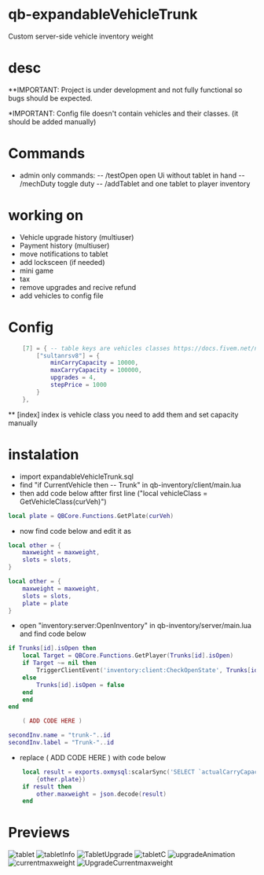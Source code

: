 # qb-expandableVehicleTrunk

Custom server-side vehicle inventory weight

# desc

\*\*IMPORTANT: Project is under development and not fully functional so bugs should be expected.

\*IMPORTANT: Config file doesn't contain vehicles and their classes. (it should be added manually)

# Commands

- admin only commands:
  -- /testOpen open Ui without tablet in hand
  -- /mechDuty toggle duty
  -- /addTablet and one tablet to player inventory

# working on

- Vehicle upgrade history (multiuser)
- Payment history (multiuser)
- move notifications to tablet
- add locksceen (if needed)
- mini game
- tax
- remove upgrades and recive refund
- add vehicles to config file

# Config

```lua
    [7] = { -- table keys are vehicles classes https://docs.fivem.net/natives/?_0x29439776AAA00A62
        ["sultanrsv8"] = {
            minCarryCapacity = 10000,
            maxCarryCapacity = 100000,
            upgrades = 4,
            stepPrice = 1000
        }
    },
```

\*\* [index] index is vehicle class you need to add them and set capacity manually

# instalation

- import expandableVehicleTrunk.sql
- find "if CurrentVehicle then -- Trunk" in qb-inventory/client/main.lua
- then add code below aftter first line ("local vehicleClass = GetVehicleClass(curVeh)")

```lua
local plate = QBCore.Functions.GetPlate(curVeh)
```

- now find code below and edit it as

```lua
local other = {
    maxweight = maxweight,
    slots = slots,
}
```

```lua
local other = {
    maxweight = maxweight,
    slots = slots,
    plate = plate
}
```

- open "inventory:server:OpenInventory" in qb-inventory/server/main.lua and find code below

```lua
if Trunks[id].isOpen then
    local Target = QBCore.Functions.GetPlayer(Trunks[id].isOpen)
    if Target ~= nil then
        TriggerClientEvent('inventory:client:CheckOpenState', Trunks[id].isOpen, name, id, Trunks[id].label)
    else
        Trunks[id].isOpen = false
    end
    end
end

    ( ADD CODE HERE )

secondInv.name = "trunk-"..id
secondInv.label = "Trunk-"..id
```

- replace ( ADD CODE HERE ) with code below

```lua
    local result = exports.oxmysql:scalarSync('SELECT `actualCarryCapacity` FROM player_vehicles WHERE plate = ?',
        {other.plate})
    if result then
        other.maxweight = json.decode(result)
    end
```

# Previews

![tablet](https://raw.githubusercontent.com/swkeep/qb-expandableVehicleTrunk/main/.github/images/1.jpg)
![tabletInfo](https://raw.githubusercontent.com/swkeep/qb-expandableVehicleTrunk/main/.github/images/2.jpg)
![TabletUpgrade](https://raw.githubusercontent.com/swkeep/qb-expandableVehicleTrunk/main/.github/images/3.jpg)
![tabletC](https://raw.githubusercontent.com/swkeep/qb-expandableVehicleTrunk/main/.github/images/4.jpg)
![upgradeAnimation](https://raw.githubusercontent.com/swkeep/qb-expandableVehicleTrunk/main/.github/images/5.jpg)
![currentmaxweight](https://raw.githubusercontent.com/swkeep/qb-expandableVehicleTrunk/main/.github/images/6.jpg)
![UpgradeCurrentmaxweight](https://raw.githubusercontent.com/swkeep/qb-expandableVehicleTrunk/main/.github/images/7.jpg)
